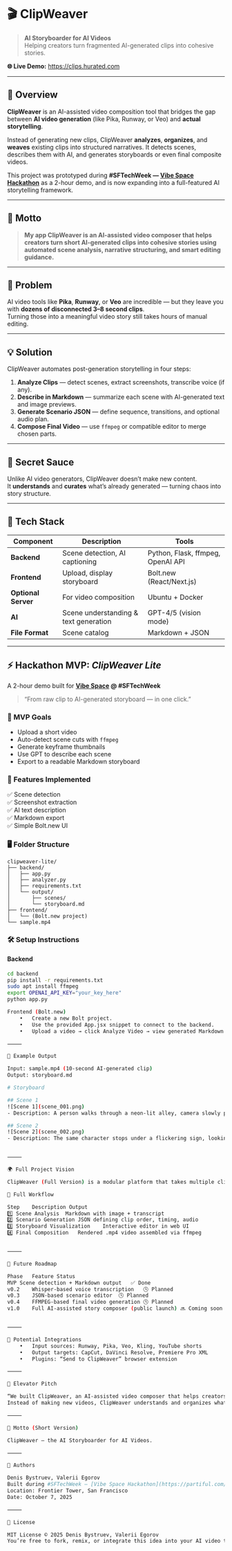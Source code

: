 # 🎬 ClipWeaver

> **AI Storyboarder for AI Videos**  
> Helping creators turn fragmented AI-generated clips into cohesive stories.

**🌐 Live Demo:** https://clips.hurated.com

---

## 🚀 Overview

**ClipWeaver** is an AI-assisted video composition tool that bridges the gap between **AI video generation** (like Pika, Runway, or Veo) and **actual storytelling**.

Instead of generating new clips, ClipWeaver **analyzes**, **organizes**, and **weaves** existing clips into structured narratives. It detects scenes, describes them with AI, and generates storyboards or even final composite videos.

This project was prototyped during **#SFTechWeek — [Vibe Space Hackathon](https://partiful.com/e/DHxYqtnTfGg5O0IXn5L4)** as a 2-hour demo, and is now expanding into a full-featured AI storytelling framework.

---

## 🌟 Motto

> **My app ClipWeaver is an AI-assisted video composer that helps creators turn short AI-generated clips into cohesive stories using automated scene analysis, narrative structuring, and smart editing guidance.**

---

## 🧩 Problem

AI video tools like **Pika**, **Runway**, or **Veo** are incredible — but they leave you with **dozens of disconnected 3–8 second clips**.  
Turning those into a meaningful video story still takes hours of manual editing.

---

## 💡 Solution

ClipWeaver automates post-generation storytelling in four steps:

1. **Analyze Clips** — detect scenes, extract screenshots, transcribe voice (if any).
2. **Describe in Markdown** — summarize each scene with AI-generated text and image previews.
3. **Generate Scenario JSON** — define sequence, transitions, and optional audio plan.
4. **Compose Final Video** — use `ffmpeg` or compatible editor to merge chosen parts.

---

## 🧠 Secret Sauce

Unlike AI video generators, ClipWeaver doesn’t make new content.  
It **understands** and **curates** what’s already generated — turning chaos into story structure.

---

## 🧱 Tech Stack

| Component | Description | Tools |
|------------|--------------|--------|
| **Backend** | Scene detection, AI captioning | Python, Flask, ffmpeg, OpenAI API |
| **Frontend** | Upload, display storyboard | Bolt.new (React/Next.js) |
| **Optional Server** | For video composition | Ubuntu + Docker |
| **AI** | Scene understanding & text generation | GPT-4/5 (vision mode) |
| **File Format** | Scene catalog | Markdown + JSON |

---

## ⚡ Hackathon MVP: *ClipWeaver Lite*

A 2-hour demo built for **[Vibe Space](https://partiful.com/e/DHxYqtnTfGg5O0IXn5L4) @ #SFTechWeek**  
> “From raw clip to AI-generated storyboard — in one click.”

### 🎯 MVP Goals
- Upload a short video
- Auto-detect scene cuts with `ffmpeg`
- Generate keyframe thumbnails
- Use GPT to describe each scene
- Export to a readable Markdown storyboard

### 🧩 Features Implemented
✅ Scene detection  
✅ Screenshot extraction  
✅ AI text description  
✅ Markdown export  
✅ Simple Bolt.new UI  

### 🖥️ Folder Structure
```
clipweaver-lite/
├── backend/
│   ├── app.py
│   ├── analyzer.py
│   ├── requirements.txt
│   └── output/
│       ├── scenes/
│       └── storyboard.md
├── frontend/
│   └── (Bolt.new project)
└── sample.mp4
```

### 🛠️ Setup Instructions

#### Backend
```bash
cd backend
pip install -r requirements.txt
sudo apt install ffmpeg
export OPENAI_API_KEY="your_key_here"
python app.py

Frontend (Bolt.new)
	•	Create a new Bolt project.
	•	Use the provided App.jsx snippet to connect to the backend.
	•	Upload a video → click Analyze Video → view generated Markdown.

⸻

🧩 Example Output

Input: sample.mp4 (10-second AI-generated clip)
Output: storyboard.md

# Storyboard

## Scene 1
![Scene 1](scene_001.png)
- Description: A person walks through a neon-lit alley, camera slowly pans left.

## Scene 2
![Scene 2](scene_002.png)
- Description: The same character stops under a flickering sign, looking up as rain starts to fall.


⸻

🌍 Full Project Vision

ClipWeaver (Full Version) is a modular platform that takes multiple clips, catalogs them into structured Markdown, and then automatically builds cohesive stories with optional narration and soundtrack.

🧩 Full Workflow

Step	Description	Output
1️⃣	Scene Analysis	Markdown with image + transcript
2️⃣	Scenario Generation	JSON defining clip order, timing, audio
3️⃣	Storyboard Visualization	Interactive editor in web UI
4️⃣	Final Composition	Rendered .mp4 video assembled via ffmpeg


⸻

🧩 Future Roadmap

Phase	Feature	Status
MVP	Scene detection + Markdown output	✅ Done
v0.2	Whisper-based voice transcription	🕓 Planned
v0.3	JSON-based scenario editor	🕓 Planned
v0.4	FFMPEG-based final video generation	🕓 Planned
v1.0	Full AI-assisted story composer (public launch)	🔜 Coming soon


⸻

🧠 Potential Integrations
	•	Input sources: Runway, Pika, Veo, Kling, YouTube shorts
	•	Output targets: CapCut, DaVinci Resolve, Premiere Pro XML
	•	Plugins: “Send to ClipWeaver” browser extension

⸻

🎯 Elevator Pitch

“We built ClipWeaver, an AI-assisted video composer that helps creators turn fragmented AI-generated clips into cohesive stories.
Instead of making new videos, ClipWeaver understands and organizes what you already have — automatically detecting scenes, describing them, and building storyboards you can actually use.”

⸻

🧭 Motto (Short Version)

ClipWeaver — the AI Storyboarder for AI Videos.

⸻

👤 Authors

Denis Bystruev, Valerii Egorov
Built during #SFTechWeek — [Vibe Space Hackathon](https://partiful.com/e/DHxYqtnTfGg5O0IXn5L4)
Location: Frontier Tower, San Francisco
Date: October 7, 2025

⸻

📜 License

MIT License © 2025 Denis Bystruev, Valerii Egorov
You’re free to fork, remix, or integrate this idea into your AI video tools.